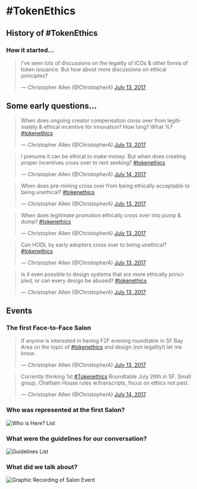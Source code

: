 # #TokenEthics

## History of #TokenEthics

### How it started…

<blockquote class="twitter-tweet" data-lang="en" hide_thread=true><p lang="en" dir="ltr">I&#39;ve seen lots of discussions on the legality of ICOs &amp; other forms of token issuance. But how about more discussions on ethical principles?</p>&mdash; Christopher Allen (@ChristopherA) <a href="https://twitter.com/ChristopherA/status/885606036379287552">July 13, 2017</a></blockquote>
<script async src="//platform.twitter.com/widgets.js" charset="utf-8"></script>

## Some early questions…

<blockquote class="twitter-tweet" data-lang="en" hide_thread=true><p lang="en" dir="ltr">When does ongoing creator compensation cross over from legitimately &amp; ethical incentive for innovation? How long? What %? <a href="https://twitter.com/hashtag/tokenethics?src=hash">#tokenethics</a></p>&mdash; Christopher Allen (@ChristopherA) <a href="https://twitter.com/ChristopherA/status/885634913189322752">July 13, 2017</a></blockquote>
<script async src="//platform.twitter.com/widgets.js" charset="utf-8"></script>

<blockquote class="twitter-tweet" data-lang="en" hide_thread=true><p lang="en" dir="ltr">I presume it can be ethical to make money. But when does creating proper incentives cross over to rent seeking? <a href="https://twitter.com/hashtag/tokenethics?src=hash">#tokenethics</a></p>&mdash; Christopher Allen (@ChristopherA) <a href="https://twitter.com/ChristopherA/status/885895118053457921">July 14, 2017</a></blockquote>
<script async src="//platform.twitter.com/widgets.js" charset="utf-8"></script>

<blockquote class="twitter-tweet" data-lang="en" hide_thread=true><p lang="en" dir="ltr">When does pre-mining cross over from being ethically acceptable to being  unethical? <a href="https://twitter.com/hashtag/tokenethics?src=hash">#tokenethics</a></p>&mdash; Christopher Allen (@ChristopherA) <a href="https://twitter.com/ChristopherA/status/885635183403163648">July 13, 2017</a></blockquote>
<script async src="//platform.twitter.com/widgets.js" charset="utf-8"></script>

<blockquote class="twitter-tweet" data-lang="en" hide_thread=true><p lang="en" dir="ltr">When does legitimate promotion ethically cross over into pump &amp; dump? <a href="https://twitter.com/hashtag/tokenethics?src=hash">#tokenethics</a></p>&mdash; Christopher Allen (@ChristopherA) <a href="https://twitter.com/ChristopherA/status/885634090182991872">July 13, 2017</a></blockquote>
<script async src="//platform.twitter.com/widgets.js" charset="utf-8"></script>

<blockquote class="twitter-tweet" data-lang="en" hide_thread=true><p lang="en" dir="ltr">Can HODL by early adopters cross over to being unethical? <a href="https://twitter.com/hashtag/tokenethics?src=hash">#tokenethics</a></p>&mdash; Christopher Allen (@ChristopherA) <a href="https://twitter.com/ChristopherA/status/885634378767794176">July 13, 2017</a></blockquote>
<script async src="//platform.twitter.com/widgets.js" charset="utf-8"></script>

<blockquote class="twitter-tweet" data-lang="en" hide_thread=true><p lang="en" dir="ltr">Is it even possible to design systems that are more ethically principled, or can every design be abused? <a href="https://twitter.com/hashtag/tokenethics?src=hash">#tokenethics</a></p>&mdash; Christopher Allen (@ChristopherA) <a href="https://twitter.com/ChristopherA/status/885637200460693506">July 13, 2017</a></blockquote>
<script async src="//platform.twitter.com/widgets.js" charset="utf-8"></script>

## Events

### The first Face-to-Face Salon

<blockquote class="twitter-tweet" data-lang="en" hide_thread=true><p lang="en" dir="ltr">If anyone is interested in having F2F evening roundtable in SF Bay Area on the topic of <a href="https://twitter.com/hashtag/tokenethics?src=hash">#tokenethics</a> and design (not legality!) let me know.</p>&mdash; Christopher Allen (@ChristopherA) <a href="https://twitter.com/ChristopherA/status/885646222844846080">July 13, 2017</a></blockquote>
<script async src="//platform.twitter.com/widgets.js" charset="utf-8"></script>

<blockquote class="twitter-tweet" data-lang="en" hide_thread=true><p lang="en" dir="ltr">Currently thinking 1st <a href="https://twitter.com/hashtag/Tokenethics?src=hash">#Tokenethics</a> Roundtable July 26th in SF. Small group, Chatham House rules w/transcripts, focus on ethics not past.</p>&mdash; Christopher Allen (@ChristopherA) <a href="https://twitter.com/ChristopherA/status/885900718485381120">July 14, 2017</a></blockquote>
<script async src="//platform.twitter.com/widgets.js" charset="utf-8"></script>

### Who was represented at the first Salon?

![Who is Here? List](../images/tokenethics_who_is_here.jpg)

### What were the guidelines for our conversation?

![Guidelines List](../images/tokenethics_guidelines.jpg)

### What did we talk about?

![Graphic Recording of Salon Event](../images/tokenethics_graphic_recording.jpg)
